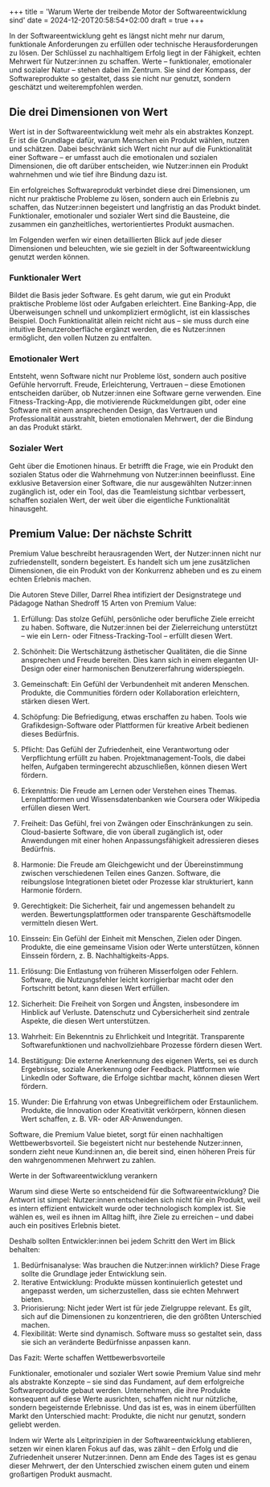 +++
title = 'Warum Werte der treibende Motor der Softwareentwicklung sind'
date = 2024-12-20T20:58:54+02:00
draft = true
+++

In der Softwareentwicklung geht es längst nicht mehr nur darum, funktionale Anforderungen zu erfüllen oder technische Herausforderungen zu lösen. Der Schlüssel zu nachhaltigem Erfolg liegt in der Fähigkeit, echten Mehrwert für Nutzer:innen zu schaffen. Werte – funktionaler, emotionaler und sozialer Natur – stehen dabei im Zentrum. Sie sind der Kompass, der Softwareprodukte so gestaltet, dass sie nicht nur genutzt, sondern geschätzt und weiterempfohlen werden.

## Die drei Dimensionen von Wert

Wert ist in der Softwareentwicklung weit mehr als ein abstraktes Konzept. Er ist die Grundlage dafür, warum Menschen ein Produkt wählen, nutzen und schätzen. Dabei beschränkt sich Wert nicht nur auf die Funktionalität einer Software – er umfasst auch die emotionalen und sozialen Dimensionen, die oft darüber entscheiden, wie Nutzer:innen ein Produkt wahrnehmen und wie tief ihre Bindung dazu ist.

Ein erfolgreiches Softwareprodukt verbindet diese drei Dimensionen, um nicht nur praktische Probleme zu lösen, sondern auch ein Erlebnis zu schaffen, das Nutzer:innen begeistert und langfristig an das Produkt bindet. Funktionaler, emotionaler und sozialer Wert sind die Bausteine, die zusammen ein ganzheitliches, wertorientiertes Produkt ausmachen.

Im Folgenden werfen wir einen detaillierten Blick auf jede dieser Dimensionen und beleuchten, wie sie gezielt in der Softwareentwicklung genutzt werden können.

### Funktionaler Wert 
Bildet die Basis jeder Software. Es geht darum, wie gut ein Produkt praktische Probleme löst oder Aufgaben erleichtert. Eine Banking-App, die Überweisungen schnell und unkompliziert ermöglicht, ist ein klassisches Beispiel. Doch Funktionalität allein reicht nicht aus – sie muss durch eine intuitive Benutzeroberfläche ergänzt werden, die es Nutzer:innen ermöglicht, den vollen Nutzen zu entfalten.

### Emotionaler Wert 
Entsteht, wenn Software nicht nur Probleme löst, sondern auch positive Gefühle hervorruft. Freude, Erleichterung, Vertrauen – diese Emotionen entscheiden darüber, ob Nutzer:innen eine Software gerne verwenden. Eine Fitness-Tracking-App, die motivierende Rückmeldungen gibt, oder eine Software mit einem ansprechenden Design, das Vertrauen und Professionalität ausstrahlt, bieten emotionalen Mehrwert, der die Bindung an das Produkt stärkt.

### Sozialer Wert 
Geht über die Emotionen hinaus. Er betrifft die Frage, wie ein Produkt den sozialen Status oder die Wahrnehmung von Nutzer:innen beeinflusst. Eine exklusive Betaversion einer Software, die nur ausgewählten Nutzer:innen zugänglich ist, oder ein Tool, das die Teamleistung sichtbar verbessert, schaffen sozialen Wert, der weit über die eigentliche Funktionalität hinausgeht.

## Premium Value: Der nächste Schritt

Premium Value beschreibt herausragenden Wert, der Nutzer:innen nicht nur zufriedenstellt, sondern begeistert. Es handelt sich um jene zusätzlichen Dimensionen, die ein Produkt von der Konkurrenz abheben und es zu einem echten Erlebnis machen. 

Die Autoren Steve Diller, Darrel Rhea intifiziert der Designstratege und Pädagoge Nathan Shedroff 15 Arten von Premium Value:

1.	Erfüllung:
Das stolze Gefühl, persönliche oder berufliche Ziele erreicht zu haben. Software, die Nutzer:innen bei der Zielerreichung unterstützt – wie ein Lern- oder Fitness-Tracking-Tool – erfüllt diesen Wert.


2.	Schönheit:
Die Wertschätzung ästhetischer Qualitäten, die die Sinne ansprechen und Freude bereiten. Dies kann sich in einem eleganten UI-Design oder einer harmonischen Benutzererfahrung widerspiegeln.
3.	Gemeinschaft:
Ein Gefühl der Verbundenheit mit anderen Menschen. Produkte, die Communities fördern oder Kollaboration erleichtern, stärken diesen Wert.
4.	Schöpfung:
Die Befriedigung, etwas erschaffen zu haben. Tools wie Grafikdesign-Software oder Plattformen für kreative Arbeit bedienen dieses Bedürfnis.
5.	Pflicht:
Das Gefühl der Zufriedenheit, eine Verantwortung oder Verpflichtung erfüllt zu haben. Projektmanagement-Tools, die dabei helfen, Aufgaben termingerecht abzuschließen, können diesen Wert fördern.
6.	Erkenntnis:
Die Freude am Lernen oder Verstehen eines Themas. Lernplattformen und Wissensdatenbanken wie Coursera oder Wikipedia erfüllen diesen Wert.
7.	Freiheit:
Das Gefühl, frei von Zwängen oder Einschränkungen zu sein. Cloud-basierte Software, die von überall zugänglich ist, oder Anwendungen mit einer hohen Anpassungsfähigkeit adressieren dieses Bedürfnis.
8.	Harmonie:
Die Freude am Gleichgewicht und der Übereinstimmung zwischen verschiedenen Teilen eines Ganzen. Software, die reibungslose Integrationen bietet oder Prozesse klar strukturiert, kann Harmonie fördern.
9.	Gerechtigkeit:
Die Sicherheit, fair und angemessen behandelt zu werden. Bewertungsplattformen oder transparente Geschäftsmodelle vermitteln diesen Wert.
10.	Einssein:
Ein Gefühl der Einheit mit Menschen, Zielen oder Dingen. Produkte, die eine gemeinsame Vision oder Werte unterstützen, können Einssein fördern, z. B. Nachhaltigkeits-Apps.
11.	Erlösung:
Die Entlastung von früheren Misserfolgen oder Fehlern. Software, die Nutzungsfehler leicht korrigierbar macht oder den Fortschritt betont, kann diesen Wert erfüllen.
12.	Sicherheit:
Die Freiheit von Sorgen und Ängsten, insbesondere im Hinblick auf Verluste. Datenschutz und Cybersicherheit sind zentrale Aspekte, die diesen Wert unterstützen.
13.	Wahrheit:
Ein Bekenntnis zu Ehrlichkeit und Integrität. Transparente Softwarefunktionen und nachvollziehbare Prozesse fördern diesen Wert.
14.	Bestätigung:
Die externe Anerkennung des eigenen Werts, sei es durch Ergebnisse, soziale Anerkennung oder Feedback. Plattformen wie LinkedIn oder Software, die Erfolge sichtbar macht, können diesen Wert fördern.
15.	Wunder:
Die Erfahrung von etwas Unbegreiflichem oder Erstaunlichem. Produkte, die Innovation oder Kreativität verkörpern, können diesen Wert schaffen, z. B. VR- oder AR-Anwendungen.


Software, die Premium Value bietet, sorgt für einen nachhaltigen Wettbewerbsvorteil. Sie begeistert nicht nur bestehende Nutzer:innen, sondern zieht neue Kund:innen an, die bereit sind, einen höheren Preis für den wahrgenommenen Mehrwert zu zahlen.

Werte in der Softwareentwicklung verankern

Warum sind diese Werte so entscheidend für die Softwareentwicklung? Die Antwort ist simpel: Nutzer:innen entscheiden sich nicht für ein Produkt, weil es intern effizient entwickelt wurde oder technologisch komplex ist. Sie wählen es, weil es ihnen im Alltag hilft, ihre Ziele zu erreichen – und dabei auch ein positives Erlebnis bietet.

Deshalb sollten Entwickler:innen bei jedem Schritt den Wert im Blick behalten:
1.	Bedürfnisanalyse: Was brauchen die Nutzer:innen wirklich? Diese Frage sollte die Grundlage jeder Entwicklung sein.
2.	Iterative Entwicklung: Produkte müssen kontinuierlich getestet und angepasst werden, um sicherzustellen, dass sie echten Mehrwert bieten.
3.	Priorisierung: Nicht jeder Wert ist für jede Zielgruppe relevant. Es gilt, sich auf die Dimensionen zu konzentrieren, die den größten Unterschied machen.
4.	Flexibilität: Werte sind dynamisch. Software muss so gestaltet sein, dass sie sich an veränderte Bedürfnisse anpassen kann.

Das Fazit: Werte schaffen Wettbewerbsvorteile

Funktionaler, emotionaler und sozialer Wert sowie Premium Value sind mehr als abstrakte Konzepte – sie sind das Fundament, auf dem erfolgreiche Softwareprodukte gebaut werden. Unternehmen, die ihre Produkte konsequent auf diese Werte ausrichten, schaffen nicht nur nützliche, sondern begeisternde Erlebnisse. Und das ist es, was in einem überfüllten Markt den Unterschied macht: Produkte, die nicht nur genutzt, sondern geliebt werden.

Indem wir Werte als Leitprinzipien in der Softwareentwicklung etablieren, setzen wir einen klaren Fokus auf das, was zählt – den Erfolg und die Zufriedenheit unserer Nutzer:innen. Denn am Ende des Tages ist es genau dieser Mehrwert, der den Unterschied zwischen einem guten und einem großartigen Produkt ausmacht.